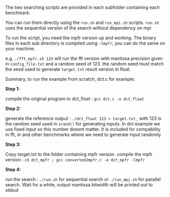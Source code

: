 The two searching scripts are provided in each subfolder containing each benchmark.

You can run them directly using the `run.sh` and `run_mpi.sh` scripts. `run.sh` uses the sequential version of the search without dependency on mpi

To run the script, you need the mpfr version up and working. The binary files in each sub directory is compiled using `-lmpfr`, you can do the same on your machine. 

e.g. `./fft_mpfr.sh 123` will run the fft version with mantissa precision given in `config_file.txt` and a random seed of 123. the random seed must match the seed used to generate `target.txt` result version in float.

Summary, to run the example from scratch, dct.c for example:

**Step 1:** 

compile the original program to dct_float : `gcc dct.c -o dct_float`

**Step 2:**

generate the reference output : `./dct_float 123 > target.txt` , with 123 is the random seed used in `srand()` for generating inputs. In dct example we use fixed input so this number doesnt matter. It is included for compability in fft, iir and other benchmarks where we need to generate input randomly

**Step 3:**

Copy target.txt to the folder containing mpfr version. compile the mpfr version : `cd dct_mpfr ; gcc converted2mpfr.c -o dct_mpfr -lmpfr`

**Step 4:** 

run the search : `./run.sh` for sequential search or `./run_mpi.sh` for parallel search. Wait for a while, output  mantissa bitwidth will be printed out to stdout

